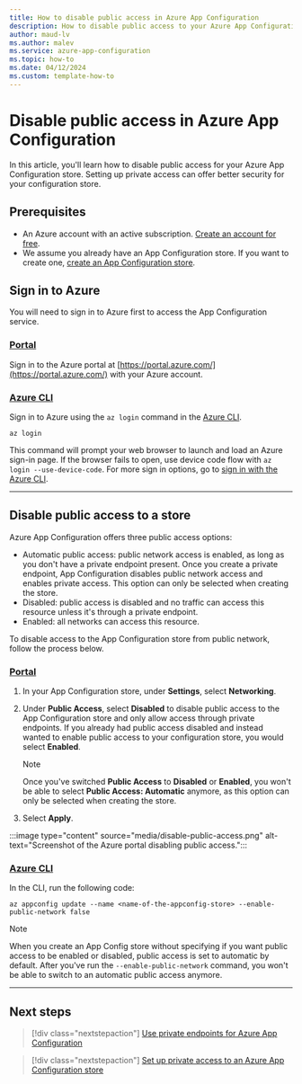 ```yaml
---
title: How to disable public access in Azure App Configuration
description: How to disable public access to your Azure App Configuration store.
author: maud-lv
ms.author: malev
ms.service: azure-app-configuration
ms.topic: how-to 
ms.date: 04/12/2024
ms.custom: template-how-to
---
```


# Disable public access in Azure App Configuration

In this article, you'll learn how to disable public access for your Azure App Configuration store. Setting up private access can offer better security for your configuration store.

## Prerequisites

- An Azure account with an active subscription. [Create an account for free](https://azure.microsoft.com/free/dotnet).
- We assume you already have an App Configuration store. If you want to create one, [create an App Configuration store](quickstart-aspnet-core-app.md).

## Sign in to Azure

You will need to sign in to Azure first to access the App Configuration service.

### [Portal](#tab/azure-portal)

Sign in to the Azure portal at [https://portal.azure.com/](https://portal.azure.com/) with your Azure account.

### [Azure CLI](#tab/azure-cli)

Sign in to Azure using the `az login` command in the [Azure CLI](/cli/azure/install-azure-cli).

```azurecli-interactive
az login
```

This command will prompt your web browser to launch and load an Azure sign-in page. If the browser fails to open, use device code flow with `az login --use-device-code`. For more sign in options, go to [sign in with the Azure CLI](/cli/azure/authenticate-azure-cli).

---

## Disable public access to a store

Azure App Configuration offers three public access options:

- Automatic public access: public network access is enabled, as long as you don't have a private endpoint present. Once you create a private endpoint, App Configuration disables public network access and enables private access. This option can only be selected when creating the store.
- Disabled: public access is disabled and no traffic can access this resource unless it's through a private endpoint.
- Enabled: all networks can access this resource.

To disable access to the App Configuration store from public network, follow the process below.

### [Portal](#tab/azure-portal)

1. In your App Configuration store, under **Settings**, select **Networking**.
1. Under **Public Access**, select **Disabled** to disable public access to the App Configuration store and only allow access through private endpoints. If you already had public access disabled and instead wanted to enable public access to your configuration store, you would select **Enabled**.

   > [!NOTE]
   > Once you've switched **Public Access** to **Disabled** or **Enabled**, you won't be able to select **Public Access: Automatic** anymore, as this option can only be selected when creating the store.

1. Select **Apply**.

:::image type="content" source="media/disable-public-access.png" alt-text="Screenshot of the Azure portal disabling public access.":::

### [Azure CLI](#tab/azure-cli)

In the CLI, run the following code:

```azurecli-interactive
az appconfig update --name <name-of-the-appconfig-store> --enable-public-network false
```

> [!NOTE]
> When you create an App Config store without specifying if you want public access to be enabled or disabled, public access is set to automatic by default. After you've run the `--enable-public-network` command, you won't be able to switch to an automatic public access anymore.

---

## Next steps

> [!div class="nextstepaction"]
> [Use private endpoints for Azure App Configuration](./concept-private-endpoint.md)

> [!div class="nextstepaction"]
> [Set up private access to an Azure App Configuration store](howto-set-up-private-access.md)
